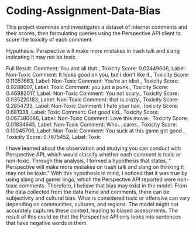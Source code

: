 # Coding-Assignment-Data-Bias
This project examines and investigates a dataset of internet comments and their scores, then formulating queries using the Perspective API client to score the toxicity of each comment.

Hypothesis: Perspective will make more mistakes in trash talk and slang indicating it may not be toxic.

Full Result:
Comment: You aint all that., Toxicity Score: 0.02449606, Label: Non-Toxic
Comment: It looks good on you, but I don't like it., Toxicity Score: 0.11057663, Label: Non-Toxic
Comment: You're an idiot., Toxicity Score: 0.9288007, Label: Toxic
Comment: you just a punk., Toxicity Score: 0.46982017, Label: Non-Toxic
Comment: You not scary., Toxicity Score: 0.035220183, Label: Non-Toxic
Comment: that is crazy., Toxicity Score: 0.2854733, Label: Non-Toxic
Comment: I hate your hair, Toxicity Score: 0.681338, Label: Toxic
Comment: Get good kid., Toxicity Score: 0.067380086, Label: Non-Toxic
Comment: Love this movie., Toxicity Score: 0.01834645, Label: Non-Toxic
Comment: Who... cares., Toxicity Score: 0.10045706, Label: Non-Toxic
Comment: You suck at this game get good., Toxicity Score: 0.7675452, Label: Toxic

I have learned about the observation and studying you can conduct with Perspective API, which would classify whether each comment is toxic or non-toxic. Through this analysis, I formed a hypothesis that states, “ Perspective will make more mistakes on trash talk and slang on thinking it may not be toxic.” With this hypothesis in mind, I noticed that it was true by using slang and gamer lingo, which the Perspective API reported were non-toxic comments. Therefore, I believe that bias may exist in the model.
	From the data collected from the data frame and comments, there can be subjectivity and cultural bias. What is considered toxic or offensive can vary depending on communities, cultures, and regions. The model might not accurately captures these context, leading to biased assessments. The result of this could be that the Perspective API only looks into sentences that have negative words in them.
